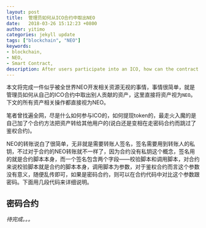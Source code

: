 ```yaml
---
layout: post
title:  管理员如何从ICO合约中取出NEO
date:   2018-03-26 15:12:23 +0800
author: yitimo
categories: jekyll update
tags: ["blockchain", "NEO"]
keywords:
- blockchain,
- NEO,
- Smart Contract,
description: After users participate into an ICO, how can the contract admin withdraw the assets(user sent in).
---
```


本文将完成一件似乎被全世界NEO开发相关资源无视的事情，事情很简单，就是管理员如何从自己的ICO合约中取出别人贡献的资产，这里直接将资产视为``NEO``。下文的所有资产相关操作都直接视为NEO。

笔者曾找遍全网，尽是什么如何参与ICO的，如何提现token的，最走火入魔的是自己加了个合约方法把资产转给其他用户的(说白还是变相在走密码合约而跳过了鉴权合约)。

NEO的转账说白了很简单，无非就是需要转账人签名，签名需要用到转账人的私钥，不过对于合约的NEO转账就不一样了，因为合约没有私钥这个概念，签名用的就是合约脚本本身，而一个签名包含两个字段——校验脚本和调用脚本，对合约来说校验脚本就是合约的脚本本身，调用脚本为参数，对于鉴权合约而言这个参数没有意义，随便乱传即可，如果是密码合约，则可以在合约代码中对比这个参数跟密码。下面用几段代码来详细说明。

## 密码合约

*待完成。。。*
